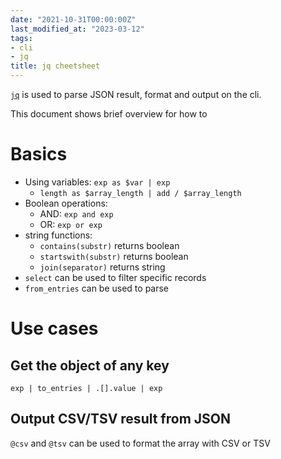 ```yaml
---
date: "2021-10-31T00:00:00Z"
last_modified_at: "2023-03-12"
tags:
- cli
- jq
title: jq cheetsheet
---
```


[`jq`](https://stedolan.github.io/jq/) is used to parse JSON result, format and output on the cli.

This document shows brief overview for how to

# Basics

- Using variables: `exp as $var | exp`
    - `length as $array_length | add / $array_length`
- Boolean operations:
    - AND: `exp and exp`
    - OR: `exp or exp`
- string functions:
    - `contains(substr)` returns boolean
    - `startswith(substr)` returns boolean
    - `join(separator)` returns string
- `select` can be used to filter specific records
- `from_entries` can be used to parse

# Use cases
## Get the object of any key

```jq
exp | to_entries | .[].value | exp
```

## Output CSV/TSV result from JSON

`@csv` and `@tsv` can be used to format the array with CSV or TSV
